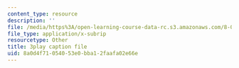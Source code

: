 ```yaml
---
content_type: resource
description: ''
file: /media/https%3A/open-learning-course-data-rc.s3.amazonaws.com/8-06-quantum-physics-iii-spring-2018/8a0d4f71054053e0bba12faafa02e66e_bTZbn7M2Hc.vtt
file_type: application/x-subrip
resourcetype: Other
title: 3play caption file
uid: 8a0d4f71-0540-53e0-bba1-2faafa02e66e
---
```

